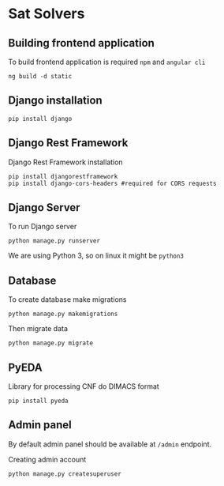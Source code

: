 # Sat Solvers

## Building frontend application

To build frontend application is required `npm` and `angular cli`

```
ng build -d static
```

## Django installation

```
pip install django
```

## Django Rest Framework

Django Rest Framework installation 
```
pip install djangorestframework
pip install django-cors-headers #required for CORS requests
```

## Django Server

To run Django server
```
python manage.py runserver
```

We are using Python 3, so on linux it might be `python3`

## Database

To create database make migrations
```
python manage.py makemigrations
```

Then migrate data
```
python manage.py migrate
```

## PyEDA
Library for processing CNF do DIMACS format
```
pip install pyeda
```

## Admin panel

By default admin panel should be available at `/admin` endpoint. 

Creating admin account
```
python manage.py createsuperuser
```
